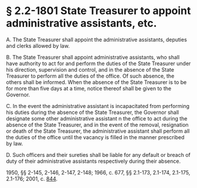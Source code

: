 # § 2.2-1801 State Treasurer to appoint administrative assistants, etc.

<p>A. The State Treasurer shall appoint the administrative assistants, deputies and clerks allowed by law.</p><p>B. The State Treasurer shall appoint administrative assistants, who shall have authority to act for and perform the duties of the State Treasurer under his direction, supervision and control, and in the absence of the State Treasurer to perform all the duties of the office. Of such absence, the others shall be informed. When the absence of the State Treasurer is to be for more than five days at a time, notice thereof shall be given to the Governor.</p><p>C. In the event the administrative assistant is incapacitated from performing his duties during the absence of the State Treasurer, the Governor shall designate some other administrative assistant n the office to act during the absence of the State Treasurer, and in the event of the removal, resignation or death of the State Treasurer, the administrative assistant shall perform all the duties of the office until the vacancy is filled in the manner prescribed by law.</p><p>D. Such officers and their sureties shall be liable for any default or breach of duty of their administrative assistants respectively during their absence.</p><p>1950, §§ 2-145, 2-146, 2-147, 2-148; 1966, c. 677, §§ 2.1-173, 2.1-174, 2.1-175, 2.1-176; 2001, c. <a href='http://lis.virginia.gov/cgi-bin/legp604.exe?011+ful+CHAP0844'>844</a>.</p>